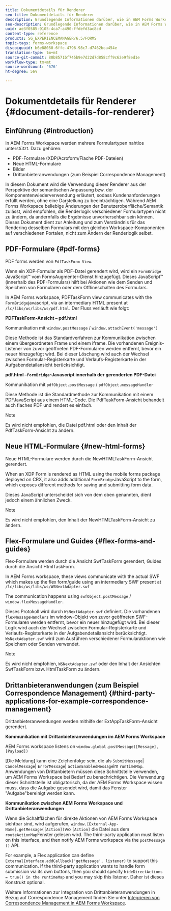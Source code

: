 ```yaml
---
title: Dokumentdetails für Renderer
seo-title: Dokumentdetails für Renderer
description: Grundlegende Informationen darüber, wie in AEM Forms Workspace die verschiedenen unterstützten Formular- und Dateitypen wiedergegeben werden.
seo-description: Grundlegende Informationen darüber, wie in AEM Forms Workspace die verschiedenen unterstützten Formular- und Dateitypen wiedergegeben werden.
uuid: ae3f0585-9105-4ca7-a490-ffdefd3ac8cd
content-type: reference
products: SG_EXPERIENCEMANAGER/6.5/FORMS
topic-tags: forms-workspace
discoiquuid: b6e88080-6ffc-4796-98c7-d7462bca454e
translation-type: tm+mt
source-git-commit: 80b8571bf745b9e7d22d7d858cff9c62e9f8ed1e
workflow-type: tm+mt
source-wordcount: '676'
ht-degree: 56%

---
```



# Dokumentdetails für Renderer {#document-details-for-renderer}

## Einführung {#introduction}

In AEM Forms Workspace werden mehrere Formulartypen nahtlos unterstützt. Dazu gehören:

* PDF-Formulare (XDP/Acroform/Flache PDF-Dateien)
* Neue HTML-Formulare
* Bilder
* Drittanbieteranwendungen (zum Beispiel Correspondence Management)

In diesem Dokument wird die Verwendung dieser Renderer aus der Perspektive der semantischen Anpassung bzw. der Komponentenwiederverwendung erläutert, sodass Kundenanforderungen erfüllt werden, ohne eine Darstellung zu beeinträchtigen. Während AEM Forms Workspace beliebige Änderungen der Benutzeroberfläche/Semantik zulässt, wird empfohlen, die Renderlogik verschiedener Formulartypen nicht zu ändern, da andernfalls die Ergebnisse unvorhersehbar sein können. Dieses Dokument dient zur Anleitung und zum Verständnis für das Rendering desselben Formulars mit den gleichen Workspace-Komponenten auf verschiedenen Portalen, nicht zum Ändern der Renderlogik selbst.

## PDF-Formulare {#pdf-forms}

PDF forms werden von `PdfTaskForm View`.

Wenn ein XDP-Formular als PDF-Datei gerendert wird, wird ein `FormBridge` JavaScript™ vom FormsAugmenter-Dienst hinzugefügt. Dieses JavaScript™ (innerhalb des PDF-Formulars) hilft bei Aktionen wie dem Senden und Speichern von Formularen oder dem Offlineschalten des Formulars.

In AEM Forms workspace, PDFTaskForm view communicates with the `FormBridge`javascript, via an intermediary HTML present at `/lc/libs/ws/libs/ws/pdf.html`. Der Fluss verläuft wie folgt:

**PDFTaskForm-Ansicht – pdf.html**

Kommunikation mit `window.postMessage` / `window.attachEvent('message')`

Diese Methode ist das Standardverfahren zur Kommunikation zwischen einem übergeordneten Frame und einem iframe. Die vorhandenen Ereignis-Listener von zuvor geöffneten PDF-Formularen werden entfernt, bevor ein neuer hinzugefügt wird. Bei dieser Löschung wird auch der Wechsel zwischen Formular-Registerkarte und Verlaufs-Registerkarte in der Aufgabendetailansicht berücksichtigt.

**pdf.html –`FormBridge`-Javascript innerhalb der gerenderten PDF-Datei**

Kommunikation mit `pdfObject.postMessage` / `pdfObject.messageHandler`

Diese Methode ist die Standardmethode zur Kommunikation mit einem PDFJavaScript aus einem HTML-Code. Die PdfTaskForm-Ansicht behandelt auch flaches PDF und rendert es einfach.

>[!NOTE]
>
>Es wird nicht empfohlen, die Datei pdf.html oder den Inhalt der PdfTaskForm-Ansicht zu ändern.

## Neue HTML-Formulare {#new-html-forms}

Neue HTML-Formulare werden durch die NewHTMLTaskForm-Ansicht gerendert.

When an XDP Form is rendered as HTML using the mobile forms package deployed on CRX, it also adds additional `FormBridge`JavaScript to the form, which exposes different methods for saving and submitting form data.

Dieses JavaScript unterscheidet sich von dem oben genannten, dient jedoch einem ähnlichen Zweck.

>[!NOTE]
>
>Es wird nicht empfohlen, den Inhalt der NewHTMLTaskForm-Ansicht zu ändern.

## Flex-Formulare und Guides {#flex-forms-and-guides}

Flex-Formulare werden durch die Ansicht SwfTaskForm gerendert, Guides durch die Ansicht HtmlTaskForm.

In AEM Forms workspace, these views communicate with the actual SWF which makes up the flex form/guide using an intermediary SWF present at `/lc/libs/ws/libs/ws/WSNextAdapter.swf`

The communication happens using `swfObject.postMessage` / `window.flexMessageHandler`.

Dieses Protokoll wird durch `WsNextAdapter.swf` definiert. Die vorhandenen `flexMessageHandlers` im window-Objekt von zuvor geöffneten SWF-Formularen werden entfernt, bevor ein neuer hinzugefügt wird. Bei dieser Logik wird auch der Wechsel zwischen Formular-Registerkarte und Verlaufs-Registerkarte in der Aufgabendetailansicht berücksichtigt. `WsNextAdapter.swf` wird zum Ausführen verschiedener Formularaktionen wie Speichern oder Senden verwendet.

>[!NOTE]
>
>Es wird nicht empfohlen, `WSNextAdapter.swf` oder den Inhalt der Ansichten SwfTaskForm bzw. HtmlTaskForm zu ändern.

## Drittanbieteranwendungen (zum Beispiel Correspondence Management) {#third-party-applications-for-example-correspondence-management}

Drittanbieteranwendungen werden mithilfe der ExtAppTaskForm-Ansicht gerendert.

**Kommunikation mit Drittanbieteranwendungen im AEM Forms Workspace**

AEM Forms workspace listens on `window.global.postMessage([Message],[Payload])`

[Die Meldung] kann eine Zeichenfolge sein, die als `SubmitMessage`| `CancelMessage`| `ErrorMessage`| `actionEnabledMessage`im `runtimeMap`. Anwendungen von Drittanbietern müssen diese Schnittstelle verwenden, um AEM Forms Workspace bei Bedarf zu benachrichtigen. Die Verwendung dieser Schnittstelle ist obligatorisch, da der AEM Forms Workspace wissen muss, dass die Aufgabe gesendet wird, damit das Fenster &quot;Aufgabe&quot;bereinigt werden kann.

**Kommunikation zwischen AEM Forms Workspace und Drittanbieteranwendungen**

Wenn die Schaltflächen für direkte Aktionen von AEM Forms Workspace sichtbar sind, wird aufgerufen, `window.[External-App-Name].getMessage([Action])`wo `[Action]` die Datei aus dem `routeActionMap`Fenster gelesen wird. The third-party application must listen on this interface, and then notify AEM Forms workspace via the `postMessage ()` API.

For example, a Flex application can define `ExternalInterface.addCallback('getMessage', listener)` to support this communication. If the third-party application wants to handle form submission via its own buttons, then you should specify `hideDirectActions = true() in the runtimeMap` and you may skip this listener. Daher ist dieses Konstrukt optional.

Weitere Informationen zur Integration von Drittanbieteranwendungen in Bezug auf Correspondence Management finden Sie unter [Integrieren von Correspondence Management in AEM Forms Workspace](/help/forms/using/integrating-correspondence-management-html-workspace.md).
